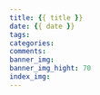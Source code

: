 ```yaml
---
title: {{ title }}
date: {{ date }}
tags:
categories:
comments:
banner_img: 
banner_img_hight: 70 
index_img: 
---
```

